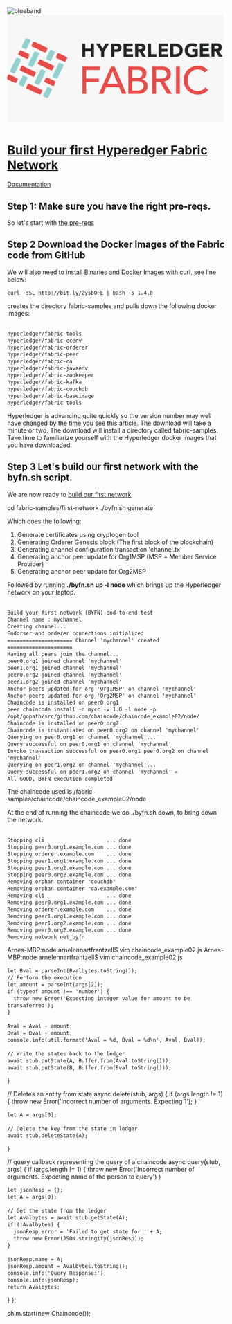 <img src="https://farm5.staticflickr.com/4503/37148677233_71edc5a37b_o.png" width="1041" height="53" alt="blueband">


<img src="/Screen Shot 2018-12-30 at 08.48.23.png">

# [Build your first Hyperedger Fabric Network](HL%20BYFA.md)

[Documentation](https://hyperledger-fabric.readthedocs.io/en/release-1.4/build_network.html#building-your-first-network)

## Step 1: Make sure you have the right pre-reqs.

So let's start with <a href="https://hyperledger-fabric.readthedocs.io/en/release-1.4/prereqs.html#prerequisites"> the pre-reqs</a> 

## Step 2 Download the Docker images of the Fabric code from GitHub

We will also need to install <a href="https://hyperledger-fabric.readthedocs.io/en/release-1.4/install.html#install-samples-binaries-and-docker-images">Binaries and Docker Images with curl</a>, see line below:

~~~~
curl -sSL http://bit.ly/2ysbOFE | bash -s 1.4.0  
~~~~

creates the directory fabric-samples and pulls down the following docker images:

~~~~

hyperledger/fabric-tools                                                                                             
hyperledger/fabric-ccenv                                                                                                 hyperledger/fabric-orderer                                                                            
hyperledger/fabric-peer                                                                                              
hyperledger/fabric-ca                                                                                                       hyperledger/fabric-javaenv                                                                               
hyperledger/fabric-zookeeper                                                                             
hyperledger/fabric-kafka                                                                                              
hyperledger/fabric-couchdb                                                                                            
hyperledger/fabric-baseimage                                                                                     
hyperledger/fabric-tools                                                                                                      
~~~~

Hyperledger is advancing quite quickly so the version number may well have changed by the time you see this article.
The download will take a minute or two. The download will install a directory called fabric-samples. Take time to familiarize yourself with the Hyperledger docker images that you have downloaded.

## Step 3 Let's build our first network with the byfn.sh script.

We are now ready to [build our first network](https://hyperledger-fabric.readthedocs.io/en/release-1.4/build_network.html) 

cd fabric-samples/first-network
./byfn.sh generate

Which does the following:

1. Generate certificates using cryptogen tool 
1. Generating Orderer Genesis block (The first block of the blockchain)
1. Generating channel configuration transaction 'channel.tx'
1. Generating anchor peer update for Org1MSP  (MSP = Member Service Provider)
1. Generating anchor peer update for Org2MSP 

Followed by running <b>./byfn.sh up -l node</b> which brings up the Hyperledger network on your laptop. 

~~~~

Build your first network (BYFN) end-to-end test
Channel name : mychannel
Creating channel...
Endorser and orderer connections initialized
===================== Channel 'mychannel' created ===================== 
Having all peers join the channel...
peer0.org1 joined channel 'mychannel'
peer1.org1 joined channel 'mychannel'
peer0.org2 joined channel 'mychannel'
peer1.org2 joined channel 'mychannel'
Anchor peers updated for org 'Org1MSP' on channel 'mychannel'
Anchor peers updated for org 'Org2MSP' on channel 'mychannel'
Chaincode is installed on peer0.org1
peer chaincode install -n mycc -v 1.0 -l node -p /opt/gopath/src/github.com/chaincode/chaincode_example02/node/
Chaincode is installed on peer0.org2 
Chaincode is instantiated on peer0.org2 on channel 'mychannel'
Querying on peer0.org1 on channel 'mychannel'...
Query successful on peer0.org1 on channel 'mychannel'
Invoke transaction successful on peer0.org1 peer0.org2 on channel 'mychannel'
Querying on peer1.org2 on channel 'mychannel'...
Query successful on peer1.org2 on channel 'mychannel' =
All GOOD, BYFN execution completed
~~~~

The chaincode used is /fabric-samples/chaincode/chaincode_example02/node

At the end of running the chaincode we do  ./byfn.sh down, to bring down the network.

~~~~

Stopping cli                    ... done
Stopping peer0.org1.example.com ... done
Stopping orderer.example.com    ... done
Stopping peer1.org1.example.com ... done
Stopping peer1.org2.example.com ... done
Stopping peer0.org2.example.com ... done
Removing orphan container "couchdb"
Removing orphan container "ca.example.com"
Removing cli                    ... done
Removing peer0.org1.example.com ... done
Removing orderer.example.com    ... done
Removing peer1.org1.example.com ... done
Removing peer1.org2.example.com ... done
Removing peer0.org2.example.com ... done
Removing network net_byfn

~~~~

Arnes-MBP:node arnelennartfrantzell$ vim chaincode_example02.js 
Arnes-MBP:node arnelennartfrantzell$ vim chaincode_example02.js 


    let Bval = parseInt(Bvalbytes.toString());
    // Perform the execution
    let amount = parseInt(args[2]);
    if (typeof amount !== 'number') {
      throw new Error('Expecting integer value for amount to be transaferred');
    }

    Aval = Aval - amount;
    Bval = Bval + amount;
    console.info(util.format('Aval = %d, Bval = %d\n', Aval, Bval));

    // Write the states back to the ledger
    await stub.putState(A, Buffer.from(Aval.toString()));
    await stub.putState(B, Buffer.from(Bval.toString()));

  }

  // Deletes an entity from state
  async delete(stub, args) {
    if (args.length != 1) {
      throw new Error('Incorrect number of arguments. Expecting 1');
    }

    let A = args[0];

    // Delete the key from the state in ledger
    await stub.deleteState(A);
  }

  // query callback representing the query of a chaincode
  async query(stub, args) {
    if (args.length != 1) {
      throw new Error('Incorrect number of arguments. Expecting name of the person to query')
    }

    let jsonResp = {};
    let A = args[0];

    // Get the state from the ledger
    let Avalbytes = await stub.getState(A);
    if (!Avalbytes) {
      jsonResp.error = 'Failed to get state for ' + A;
      throw new Error(JSON.stringify(jsonResp));
    }

    jsonResp.name = A;
    jsonResp.amount = Avalbytes.toString();
    console.info('Query Response:');
    console.info(jsonResp);
    return Avalbytes;
  }
};

shim.start(new Chaincode());



    

~~~~

